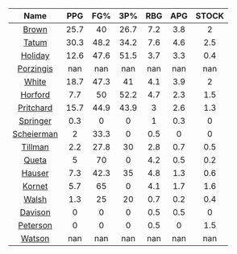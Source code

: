 |                                     Name                                     |  PPG  |  FG%  |  3P%  |  RBG  |  APG  |  STOCK  |
|:----------------------------------------------------------------------------:|:-----:|:-----:|:-----:|:-----:|:-----:|:-------:|
|      [Brown](https://www.espn.com/nba/player/_/id/3917376/jaylen-brown)      | 25.7  |  40   | 26.7  |  7.2  |  3.8  |    2    |
|      [Tatum](https://www.espn.com/nba/player/_/id/4065648/jayson-tatum)      | 30.3  | 48.2  | 34.2  |  7.6  |  4.6  |   2.5   |
|      [Holiday](https://www.espn.com/nba/player/_/id/3995/jrue-holiday)       | 12.6  | 47.6  | 51.5  |  3.7  |  3.3  |   0.4   |
| [Porzingis](https://www.espn.com/nba/player/_/id/3102531/kristaps-porzingis) |  nan  |  nan  |  nan  |  nan  |  nan  |   nan   |
|     [White](https://www.espn.com/nba/player/_/id/3078576/derrick-white)      | 18.7  | 47.3  |  41   |  4.1  |  3.9  |    2    |
|       [Horford](https://www.espn.com/nba/player/_/id/3213/al-horford)        |  7.7  |  50   | 52.2  |  4.7  |  2.3  |   1.5   |
|  [Pritchard](https://www.espn.com/nba/player/_/id/4066354/payton-pritchard)  | 15.7  | 44.9  | 43.9  |   3   |  2.6  |   1.3   |
|   [Springer](https://www.espn.com/nba/player/_/id/4432164/jaden-springer)    |  0.3  |   0   |   0   |   1   |  0.3  |    0    |
| [Scheierman](https://www.espn.com/nba/player/_/id/4593841/baylor-scheierman) |   2   | 33.3  |   0   |  0.5  |   0   |    0    |
|    [Tillman](https://www.espn.com/nba/player/_/id/4277964/xavier-tillman)    |  2.2  | 27.8  |  30   |  2.8  |  0.7  |   0.5   |
|     [Queta](https://www.espn.com/nba/player/_/id/4397424/neemias-queta)      |   5   |  70   |   0   |  4.2  |  0.5  |   0.2   |
|      [Hauser](https://www.espn.com/nba/player/_/id/4065804/sam-hauser)       |  7.3  | 42.3  |  35   |  4.8  |  1.3  |   0.6   |
|      [Kornet](https://www.espn.com/nba/player/_/id/3064560/luke-kornet)      |  5.7  |  65   |   0   |  4.1  |  1.7  |   1.6   |
|      [Walsh](https://www.espn.com/nba/player/_/id/4683689/jordan-walsh)      |  1.3  |  25   |  20   |  0.7  |  0.2  |   0.4   |
|      [Davison](https://www.espn.com/nba/player/_/id/4576085/jd-davison)      |   0   |   0   |   0   |  0.5  |  0.5  |    0    |
|    [Peterson](https://www.espn.com/nba/player/_/id/4397689/drew-peterson)    |   0   |   0   |   0   |  0.5  |   0   |   1.5   |
|     [Watson](https://www.espn.com/nba/player/_/id/4431705/anton-watson)      |  nan  |  nan  |  nan  |  nan  |  nan  |   nan   |